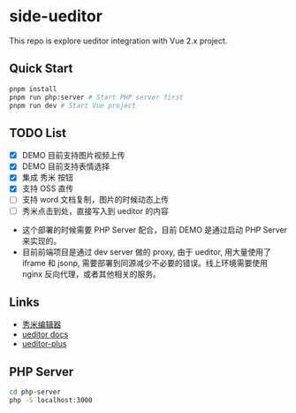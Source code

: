 # side-ueditor

This repo is explore ueditor integration with Vue 2.x project.

## Quick Start

```bash
pnpm install
pnpm run php:server # Start PHP server first
pnpm run dev # Start Vue project
```

## TODO List

- [x] DEMO 目前支持图片视频上传
- [x] DEMO 目前支持表情选择
- [x] 集成 秀米 按钮
- [x] 支持 OSS 直传
- [ ] 支持 word 文档复制，图片的时候动态上传
- [ ] 秀米点击到处，直接写入到 ueditor 的内容

- 这个部署的时候需要 PHP Server 配合，目前 DEMO 是通过启动 PHP Server 来实现的。
- 目前前端项目是通过 dev server 做的 proxy, 由于 ueditor, 用大量使用了 iframe 和 jsonp, 需要部署到同源减少不必要的错误。线上环境需要使用 nginx 反向代理，或者其他相关的服务。

## Links

- [秀米编辑器](https://ent.xiumi.us/ueditor/index.html)
- [ueditor docs](https://fex-team.github.io/ueditor)
- [ueditor-plus](https://github.com/modstart-lib/ueditor-plus)

## PHP Server

```bash
cd php-server
php -S localhost:3000
```

<!--
## server

node.js server for ueditor

refs: <https://github.com/netpi/ueditor>

```bash
cd server
pnpm install
pnpm run dev
```
-->
